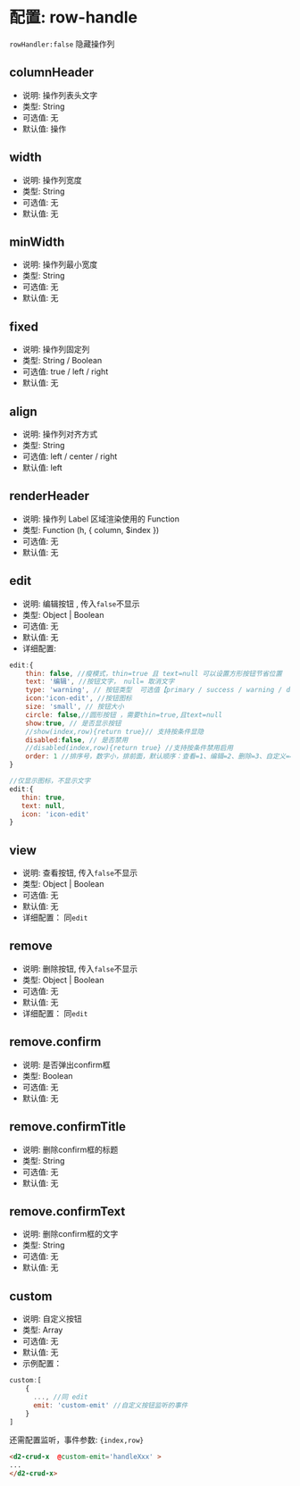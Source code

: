 # 配置: row-handle

`rowHandler:false` 隐藏操作列

## columnHeader

* 说明: 操作列表头文字
* 类型: String
* 可选值: 无
* 默认值: 操作

## width

* 说明: 操作列宽度
* 类型: String
* 可选值: 无
* 默认值: 无

## minWidth

* 说明: 操作列最小宽度
* 类型: String
* 可选值: 无
* 默认值: 无

## fixed

* 说明: 操作列固定列
* 类型: String / Boolean
* 可选值: true / left / right
* 默认值: 无

## align

* 说明: 操作列对齐方式
* 类型: String
* 可选值: left / center / right
* 默认值: left

## renderHeader

* 说明: 操作列 Label 区域渲染使用的 Function
* 类型: Function (h, { column, $index })
* 可选值: 无
* 默认值: 无

## edit

* 说明: 编辑按钮 , 传入`false`不显示
* 类型: Object | Boolean
* 可选值: 无
* 默认值: 无
* 详细配置: 
```js
edit:{
    thin: false, //瘦模式，thin=true 且 text=null 可以设置方形按钮节省位置 
    text: '编辑', //按钮文字， null= 取消文字
    type: 'warning', // 按钮类型  可选值【primary / success / warning / danger / info / text】
    icon:'icon-edit', //按钮图标
    size: 'small', // 按钮大小
    circle: false,//圆形按钮 ，需要thin=true,且text=null
    show:true, // 是否显示按钮
    //show(index,row){return true}// 支持按条件显隐 
    disabled:false, // 是否禁用
    //disabled(index,row){return true} //支持按条件禁用启用 
    order: 1 //排序号，数字小，排前面，默认顺序：查看=1、编辑=2、删除=3、自定义=4
}
```
```js
//仅显示图标，不显示文字
edit:{
   thin: true,
   text: null,
   icon: 'icon-edit'
}
```

## view

* 说明: 查看按钮, 传入`false`不显示
* 类型: Object | Boolean
* 可选值: 无
* 默认值: 无
* 详细配置： 同`edit`

## remove

* 说明: 删除按钮, 传入`false`不显示
* 类型: Object | Boolean
* 可选值: 无
* 默认值: 无
* 详细配置： 同`edit`

## remove.confirm

* 说明: 是否弹出confirm框
* 类型: Boolean
* 可选值: 无
* 默认值: 无

## remove.confirmTitle

* 说明: 删除confirm框的标题
* 类型: String
* 可选值: 无
* 默认值: 无

## remove.confirmText

* 说明: 删除confirm框的文字
* 类型: String
* 可选值: 无
* 默认值: 无


## custom

* 说明: 自定义按钮
* 类型: Array
* 可选值: 无
* 默认值: 无
* 示例配置：
```js
custom:[
    {
      ..., //同 edit 
      emit: 'custom-emit' //自定义按钮监听的事件
    }
]
```
还需配置监听，事件参数: `{index,row}`
 ```html
<d2-crud-x  @custom-emit='handleXxx' >
...
</d2-crud-x>
 ```




